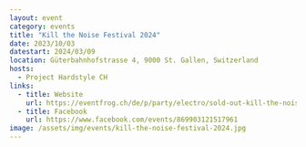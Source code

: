 ```yaml
---
layout: event
category: events
title: "Kill the Noise Festival 2024"
date: 2023/10/03
datestart: 2024/03/09
location: Güterbahnhofstrasse 4, 9000 St. Gallen, Switzerland
hosts:
  - Project Hardstyle CH
links:
  - title: Website
    url: https://eventfrog.ch/de/p/party/electro/sold-out-kill-the-noise-kugl-st-gallen-7116013755528368863.html
  - title: Facebook
    url: https://www.facebook.com/events/869903121517961
image: /assets/img/events/kill-the-noise-festival-2024.jpg
---
```

